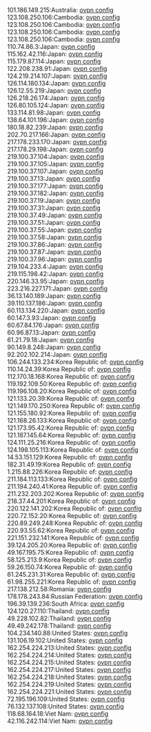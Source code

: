 101.186.149.215:Australia: [ovpn config](vpn/101_186_149_215.ovpn)  
123.108.250.106:Cambodia: [ovpn config](vpn/123_108_250_106.ovpn)  
123.108.250.106:Cambodia: [ovpn config](vpn/123_108_250_106.ovpn)  
123.108.250.106:Cambodia: [ovpn config](vpn/123_108_250_106.ovpn)  
123.108.250.106:Cambodia: [ovpn config](vpn/123_108_250_106.ovpn)  
110.74.86.3:Japan: [ovpn config](vpn/110_74_86_3.ovpn)  
115.162.42.116:Japan: [ovpn config](vpn/115_162_42_116.ovpn)  
115.179.87.114:Japan: [ovpn config](vpn/115_179_87_114.ovpn)  
122.208.238.91:Japan: [ovpn config](vpn/122_208_238_91.ovpn)  
124.219.214.107:Japan: [ovpn config](vpn/124_219_214_107.ovpn)  
126.114.180.134:Japan: [ovpn config](vpn/126_114_180_134.ovpn)  
126.12.55.219:Japan: [ovpn config](vpn/126_12_55_219.ovpn)  
126.218.26.174:Japan: [ovpn config](vpn/126_218_26_174.ovpn)  
126.80.105.124:Japan: [ovpn config](vpn/126_80_105_124.ovpn)  
133.114.81.98:Japan: [ovpn config](vpn/133_114_81_98.ovpn)  
138.64.101.196:Japan: [ovpn config](vpn/138_64_101_196.ovpn)  
180.18.82.239:Japan: [ovpn config](vpn/180_18_82_239.ovpn)  
202.70.217.166:Japan: [ovpn config](vpn/202_70_217_166.ovpn)  
217.178.233.170:Japan: [ovpn config](vpn/217_178_233_170.ovpn)  
217.178.29.198:Japan: [ovpn config](vpn/217_178_29_198.ovpn)  
219.100.37.104:Japan: [ovpn config](vpn/219_100_37_104.ovpn)  
219.100.37.105:Japan: [ovpn config](vpn/219_100_37_105.ovpn)  
219.100.37.107:Japan: [ovpn config](vpn/219_100_37_107.ovpn)  
219.100.37.13:Japan: [ovpn config](vpn/219_100_37_13.ovpn)  
219.100.37.177:Japan: [ovpn config](vpn/219_100_37_177.ovpn)  
219.100.37.182:Japan: [ovpn config](vpn/219_100_37_182.ovpn)  
219.100.37.19:Japan: [ovpn config](vpn/219_100_37_19.ovpn)  
219.100.37.31:Japan: [ovpn config](vpn/219_100_37_31.ovpn)  
219.100.37.49:Japan: [ovpn config](vpn/219_100_37_49.ovpn)  
219.100.37.51:Japan: [ovpn config](vpn/219_100_37_51.ovpn)  
219.100.37.55:Japan: [ovpn config](vpn/219_100_37_55.ovpn)  
219.100.37.58:Japan: [ovpn config](vpn/219_100_37_58.ovpn)  
219.100.37.86:Japan: [ovpn config](vpn/219_100_37_86.ovpn)  
219.100.37.87:Japan: [ovpn config](vpn/219_100_37_87.ovpn)  
219.100.37.96:Japan: [ovpn config](vpn/219_100_37_96.ovpn)  
219.104.233.4:Japan: [ovpn config](vpn/219_104_233_4.ovpn)  
219.115.198.42:Japan: [ovpn config](vpn/219_115_198_42.ovpn)  
220.146.33.95:Japan: [ovpn config](vpn/220_146_33_95.ovpn)  
223.216.227.171:Japan: [ovpn config](vpn/223_216_227_171.ovpn)  
36.13.140.189:Japan: [ovpn config](vpn/36_13_140_189.ovpn)  
39.110.137.186:Japan: [ovpn config](vpn/39_110_137_186.ovpn)  
60.113.134.220:Japan: [ovpn config](vpn/60_113_134_220.ovpn)  
60.147.3.93:Japan: [ovpn config](vpn/60_147_3_93.ovpn)  
60.67.84.176:Japan: [ovpn config](vpn/60_67_84_176.ovpn)  
60.96.87.13:Japan: [ovpn config](vpn/60_96_87_13.ovpn)  
61.21.79.18:Japan: [ovpn config](vpn/61_21_79_18.ovpn)  
90.149.8.248:Japan: [ovpn config](vpn/90_149_8_248.ovpn)  
92.202.102.214:Japan: [ovpn config](vpn/92_202_102_214.ovpn)  
106.244.133.234:Korea Republic of: [ovpn config](vpn/106_244_133_234.ovpn)  
110.14.24.39:Korea Republic of: [ovpn config](vpn/110_14_24_39.ovpn)  
112.170.18.168:Korea Republic of: [ovpn config](vpn/112_170_18_168.ovpn)  
119.192.109.50:Korea Republic of: [ovpn config](vpn/119_192_109_50.ovpn)  
119.196.108.20:Korea Republic of: [ovpn config](vpn/119_196_108_20.ovpn)  
121.133.20.39:Korea Republic of: [ovpn config](vpn/121_133_20_39.ovpn)  
121.149.170.250:Korea Republic of: [ovpn config](vpn/121_149_170_250.ovpn)  
121.155.180.92:Korea Republic of: [ovpn config](vpn/121_155_180_92.ovpn)  
121.168.26.133:Korea Republic of: [ovpn config](vpn/121_168_26_133.ovpn)  
121.173.95.42:Korea Republic of: [ovpn config](vpn/121_173_95_42.ovpn)  
121.187.145.64:Korea Republic of: [ovpn config](vpn/121_187_145_64.ovpn)  
124.111.25.216:Korea Republic of: [ovpn config](vpn/124_111_25_216.ovpn)  
124.198.105.113:Korea Republic of: [ovpn config](vpn/124_198_105_113.ovpn)  
14.53.151.129:Korea Republic of: [ovpn config](vpn/14_53_151_129.ovpn)  
182.31.49.19:Korea Republic of: [ovpn config](vpn/182_31_49_19.ovpn)  
1.215.88.226:Korea Republic of: [ovpn config](vpn/1_215_88_226.ovpn)  
211.184.113.133:Korea Republic of: [ovpn config](vpn/211_184_113_133.ovpn)  
211.194.240.41:Korea Republic of: [ovpn config](vpn/211_194_240_41.ovpn)  
211.232.203.202:Korea Republic of: [ovpn config](vpn/211_232_203_202.ovpn)  
218.37.44.201:Korea Republic of: [ovpn config](vpn/218_37_44_201.ovpn)  
220.122.141.202:Korea Republic of: [ovpn config](vpn/220_122_141_202.ovpn)  
220.72.152.20:Korea Republic of: [ovpn config](vpn/220_72_152_20.ovpn)  
220.89.249.248:Korea Republic of: [ovpn config](vpn/220_89_249_248.ovpn)  
220.93.55.62:Korea Republic of: [ovpn config](vpn/220_93_55_62.ovpn)  
221.151.232.141:Korea Republic of: [ovpn config](vpn/221_151_232_141.ovpn)  
39.124.205.20:Korea Republic of: [ovpn config](vpn/39_124_205_20.ovpn)  
49.167.195.75:Korea Republic of: [ovpn config](vpn/49_167_195_75.ovpn)  
58.125.213.9:Korea Republic of: [ovpn config](vpn/58_125_213_9.ovpn)  
59.26.150.74:Korea Republic of: [ovpn config](vpn/59_26_150_74.ovpn)  
61.245.231.31:Korea Republic of: [ovpn config](vpn/61_245_231_31.ovpn)  
61.98.255.221:Korea Republic of: [ovpn config](vpn/61_98_255_221.ovpn)  
217.138.212.58:Romania: [ovpn config](vpn/217_138_212_58.ovpn)  
178.178.243.84:Russian Federation: [ovpn config](vpn/178_178_243_84.ovpn)  
196.39.139.236:South Africa: [ovpn config](vpn/196_39_139_236.ovpn)  
124.120.27.110:Thailand: [ovpn config](vpn/124_120_27_110.ovpn)  
49.228.102.82:Thailand: [ovpn config](vpn/49_228_102_82.ovpn)  
49.49.242.178:Thailand: [ovpn config](vpn/49_49_242_178.ovpn)  
104.234.140.88:United States: [ovpn config](vpn/104_234_140_88.ovpn)  
131.106.19.102:United States: [ovpn config](vpn/131_106_19_102.ovpn)  
162.254.224.213:United States: [ovpn config](vpn/162_254_224_213.ovpn)  
162.254.224.214:United States: [ovpn config](vpn/162_254_224_214.ovpn)  
162.254.224.215:United States: [ovpn config](vpn/162_254_224_215.ovpn)  
162.254.224.217:United States: [ovpn config](vpn/162_254_224_217.ovpn)  
162.254.224.218:United States: [ovpn config](vpn/162_254_224_218.ovpn)  
162.254.224.219:United States: [ovpn config](vpn/162_254_224_219.ovpn)  
162.254.224.221:United States: [ovpn config](vpn/162_254_224_221.ovpn)  
72.195.196.109:United States: [ovpn config](vpn/72_195_196_109.ovpn)  
76.132.137.108:United States: [ovpn config](vpn/76_132_137_108.ovpn)  
118.68.164.18:Viet Nam: [ovpn config](vpn/118_68_164_18.ovpn)  
42.116.242.114:Viet Nam: [ovpn config](vpn/42_116_242_114.ovpn)  
